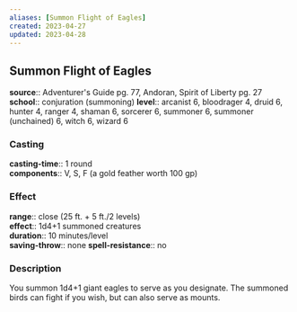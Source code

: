 ```yaml
---
aliases: [Summon Flight of Eagles]
created: 2023-04-27
updated: 2023-04-28
---
```


## Summon Flight of Eagles

**source**:: Adventurer's Guide pg. 77, Andoran, Spirit of Liberty pg. 27  
**school**:: conjuration (summoning)
**level**:: arcanist 6, bloodrager 4, druid 6, hunter 4, ranger 4, shaman 6, sorcerer 6, summoner 6, summoner (unchained) 6, witch 6, wizard 6

### Casting

**casting-time**:: 1 round  
**components**:: V, S, F (a gold feather worth 100 gp)

### Effect

**range**:: close (25 ft. + 5 ft./2 levels)  
**effect**:: 1d4+1 summoned creatures  
**duration**:: 10 minutes/level  
**saving-throw**:: none
**spell-resistance**:: no

### Description

You summon 1d4+1 giant eagles to serve as you designate. The summoned birds can fight if you wish, but can also serve as mounts.
